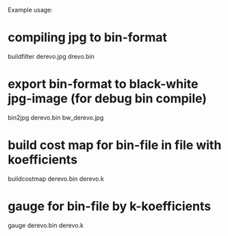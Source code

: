 Example usage:
# compiling jpg to bin-format
buildfilter derevo.jpg drevo.bin

# export bin-format to black-white jpg-image (for debug bin compile)
bin2jpg derevo.bin bw_derevo.jpg

# build cost map for bin-file in file with koefficients
buildcostmap derevo.bin derevo.k

# gauge for bin-file by k-koefficients
gauge derevo.bin derevo.k